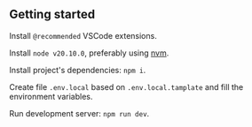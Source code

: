 ## Getting started

Install `@recommended` VSCode extensions.

Install `node v20.10.0`, preferably using [nvm](https://github.com/nvm-sh/nvm).

Install project's dependencies: `npm i`.

Create file `.env.local` based on `.env.local.tamplate` and fill the environment variables.

Run development server: `npm run dev`.
